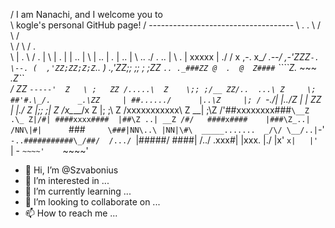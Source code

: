  / I am Nanachi, and I welcome you to \
 \ kogle's personal GitHub page!      /
    ------------------------------------
           \          .             .
            \        / \           / \
             \      /   \         / . \
              \     | .  \       /  . |
               \    | .   |     |  .. |
                \   | ..  | _._ |  .. |
                 \   \..  ./   \.  .. |
                  \   \. | xxxxx |  ./
                       \/ x ,-. x\__/
                    .--/ ,-'ZZZ`-.  \--.
                    (  ,'ZZ;ZZ;Z;Z`..  )
                    .,'ZZ;; ;; ; ;ZZ `..
                  ._###ZZ @  .  @  Z####`
                   ````Z._  ~~~  _.Z``\
                    _/ ZZ `-----'  Z   \
                   ;   ZZ /.....\  Z    \;;
                  ;/__ ZZ/..  ...\ Z     \;
                 ##'#.\_/.      _.\ZZ     |
                 ##....../      |..\Z     |;
                / `-.___/|      |../Z     |
               |    ZZ   |      |./  Z    |;;
              ;|   Z    /x\____/x     Z   |;
              ;\  Z   /xxxxxxxxxxx\   Z __|
               ;\Z  /'##xxxxxxxx###`\__Z .\_
                Z|/#| ####xxxx####  |##\Z ..|
             __Z /#/   ####x####    |###\Z_..|
            /NN\|#|      `###`      \###|NN\..\
            |NN|\#\  _____.......  _/\/ \__/..|
            `-'  `-..###########\_/##/  /.../
                   `|#####/   \####|   /../
                     .xxx#|   |xxx.   |./
                    |x' `x|   |'  `|   -
                    `~~~~'    `~~~~'
- 👋 Hi, I’m @Szvabonius
- 👀 I’m interested in ...
- 🌱 I’m currently learning ...
- 💞️ I’m looking to collaborate on ...
- 📫 How to reach me ...

<!---
Szvabonius/Szvabonius is a ✨ special ✨ repository because its `README.md` (this file) appears on your GitHub profile.
You can click the Preview link to take a look at your changes.
--->
